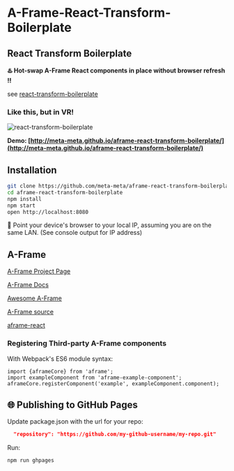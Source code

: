 # A-Frame-React-Transform-Boilerplate

## React Transform Boilerplate
**:hotsprings: Hot-swap A-Frame React components in place without browser refresh :bangbang:**

see [react-transform-boilerplate](https://github.com/gaearon/react-transform-boilerplate)

### Like this, but in VR!

![react-transform-boilerplate](https://cloud.githubusercontent.com/assets/1539088/11611771/ae1a6bd8-9bac-11e5-9206-42447e0fe064.gif)

**Demo: [http://meta-meta.github.io/aframe-react-transform-boilerplate/](http://meta-meta.github.io/aframe-react-transform-boilerplate/)**

## Installation

```bash
git clone https://github.com/meta-meta/aframe-react-transform-boilerplate.git
cd aframe-react-transform-boilerplate
npm install
npm start
open http://localhost:8080
```

:iphone: Point your device's browser to your local IP, assuming you are on the same LAN. (See console output for IP address)

## A-Frame
[A-Frame Project Page](https://aframe.io/)

[A-Frame Docs](https://aframe.io/docs/guide/)

[Awesome A-Frame](https://github.com/aframevr/awesome-aframe)

[A-Frame source](https://github.com/aframevr/aframe)

[aframe-react](https://github.com/ngokevin/aframe-react)


### Registering Third-party A-Frame components

With Webpack's ES6 module syntax:

```
import {aframeCore} from 'aframe';
import exampleComponent from 'aframe-example-component';
aframeCore.registerComponent('example', exampleComponent.component);
```

## :globe_with_meridians: Publishing to GitHub Pages

Update package.json with the url for your repo:

```json
  "repository": "https://github.com/my-github-username/my-repo.git"
```

Run:

```bash
npm run ghpages
```

